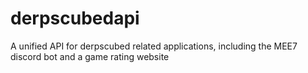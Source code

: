 # derpscubedapi
A unified API for derpscubed related applications, including the MEE7 discord bot and a game rating website
